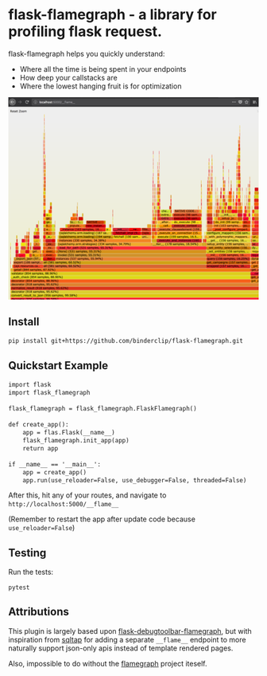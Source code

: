 # flask-flamegraph - a library for profiling flask request.

flask-flamegraph helps you quickly understand:

* Where all the time is being spent in your endpoints
* How deep your callstacks are
* Where the lowest hanging fruit is for optimization

![Example image](images/example.png)

## Install

    pip install git+https://github.com/binderclip/flask-flamegraph.git

## Quickstart Example

    import flask
    import flask_flamegraph

    flask_flamegraph = flask_flamegraph.FlaskFlamegraph()

    def create_app():
        app = flas.Flask(__name__)
        flask_flamegraph.init_app(app)
        return app

    if __name__ == '__main__':
        app = create_app()
        app.run(use_reloader=False, use_debugger=False, threaded=False)

After this, hit any of your routes, and navigate to `http://localhost:5000/__flame__`

(Remember to restart the app after update code because `use_reloader=False`)

## Testing

Run the tests:

    pytest

## Attributions

This plugin is largely based upon [flask-debugtoolbar-flamegraph](https://github.com/quantus/flask-debugtoolbar-flamegraph),
but with inspiration from [sqltap](https://github.com/inconshreveable/sqltap) for adding a separate `__flame__` endpoint
to more naturally support json-only apis instead of template rendered pages.

Also, impossible to do without the [flamegraph](https://github.com/brendangregg/FlameGraph)
project iteself.
